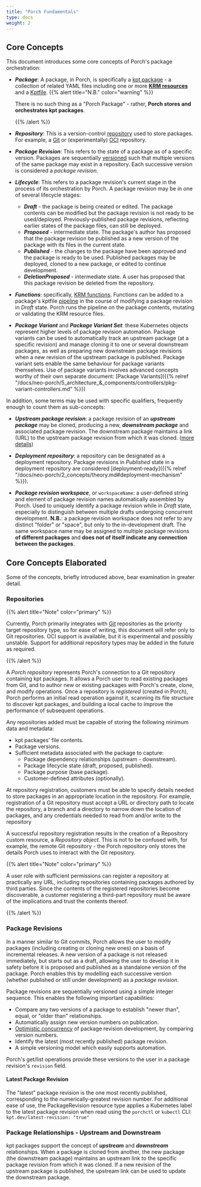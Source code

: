 ```yaml
---
title: "Porch Fundamentals"
type: docs
weight: 2
---
```


## Core Concepts

This document introduces some core concepts of Porch's package orchestration:

* ***Package***: A package, in Porch, is specifically a [kpt package](https://kpt.dev/) - a collection of related YAML
files including one or more **[KRM resources][krm]** and a [Kptfile](https://kpt.dev/book/02-concepts/#packages).
  {{% alert title="N.B." color="warning" %}}

  There is no such thing as a "Porch Package" - rather, **Porch stores and orchestrates kpt packages**.

  {{% /alert %}}

* ***Repository***: This is a version-control [repository](#repositories) used to store packages.
For example, a [Git][git] or (experimentally) [OCI][oci] repository.

* ***Package Revision***: This refers to the state of a package as of a specific version. Packages are sequentially
[versioned](#package-revisions) such that multiple versions of the same package may exist in
a repository. Each successive version is considered a *package revision*.

* ***Lifecycle***: This refers to a package revision's current stage in the process of its orchestration by Porch. A package
revision may be in one of several lifecycle stages:
  * ***Draft*** - the package is being created or edited. The package contents can be modified but the package revision
    is not ready to be used/deployed. Previously-published package revisions, reflecting earlier states of the package files,
    can still be deployed.
  * ***Proposed*** - intermediate state. The package's author has proposed that the package revision be published as a new
    version of the package with its files in the current state.
  * ***Published*** - the changes to the package have been approved and the package is ready to be used. Published packages
    may be deployed, cloned to a new package, or edited to continue development.
  * ***DeletionProposed*** - intermediate state. A user has proposed that this package revision be deleted from the
    repository.

* ***Functions***: specifically, [KRM functions][krm functions]. Functions can be added to a package's kptfile [pipeline][pipeline]
in the course of modifying a package revision in *Draft* state. Porch runs the pipeline on the package contents, mutating
or validating the KRM resource files.

* ***Package Variant*** and ***Package Variant Set***: these Kubernetes objects represent higher levels of package revision
  automation. Package variants can be used to automatically track an upstream package (at a specific revision) and manage
  cloning it to one or several downstream packages, as well as preparing new downstream package revisions when a new revision
  of the upstream package is published. Package variant sets enable the same behaviour for package variants themselves.
  Use of package variants involves advanced concepts worthy of their own separate document:
  [Package Variants]({{% relref "/docs/neo-porch/5_architecture_&_components/controllers/pkg-variant-controllers.md" %}})


In addition, some terms may be used with specific qualifiers, frequently enough to count them as sub-concepts:

* ***Upstream package revision***: a package revision of an ***upstream package*** may be cloned, producing a new,
***downstream package*** and associated package revision. The downstream package maintains a link (URL) to the upstream
package revision from which it was cloned. ([more details](#package-relationships---upstream-and-downstream))

* ***Deployment repository***: a repository can be designated as a deployment repository. Package revisions in *Published*
state in a deployment repository are considered [deployment-ready]({{% relref "/docs/neo-porch/2_concepts/theory.md#deployment-mechanism" %}}).

* ***Package revision workspace***, or `workspaceName`: a user-defined string and element of package revision names automatically
assembled by Porch. Used to uniquely identify a package revision while in *Draft* state, especially to distinguish between
multiple drafts undergoing concurrent development. **N.B.**: a package revision workspace does not refer to any distinct
"folder" or "space", but only to the in-development draft. The same workspace name may be assigned to multiple package
revisions **of different packages** and **does not of itself indicate any connection between the packages**.

## Core Concepts Elaborated

Some of the concepts, briefly introduced above, bear examination in greater detail.

### Repositories

{{% alert title="Note" color="primary" %}}

Currently, Porch primarily integrates with [Git](https://git-scm.org) repositories as the priority target repository type,
so for ease of writing, this document will refer only to Git repositories. OCI support is available, but it is experimental
and possibly unstable. Support for additional repository types may be added in the future as required.

{{% /alert %}}

A *Porch repository* represents Porch's connection to a Git repository containing kpt packages. It allows a Porch user to
read existing packages from Git, and to author new or existing packages with Porch's create, clone, and modify operations.
Once a repository is *registered* (created in Porch), Porch performs an initial read operation against it, scanning its
file structure to discover kpt packages, and building a local cache to improve the performance of subsequent operations.

Any repositories added must be capable of storing the following minimum data and metadata:
* kpt packages' file contents.
* Package versions.
* Sufficient metadata associated with the package to capture:
  * Package dependency relationships (upstream - downstream).
  * Package lifecycle state (draft, proposed, published).
  * Package purpose (base package).
  * Customer-defined attributes (optionally).

At repository registration, customers must be able to specify details needed to store packages in an appropriate location
in the repository. For example, registration of a Git repository must accept a URL or directory path to locate the repository,
a branch and a directory to narrow down the location of packages, and any credentials needed to read from and/or write to
the repository

A successful repository registration results in the creation of a Repository custom resource, a *Repository object*. This
is not to be confused with, for example, the remote Git repository - the Porch repository only stores the details Porch
uses to interact with the Git repository.

{{% alert title="Note" color="primary" %}}

A user role with sufficient permissions can register a repository at practically any URL, including repositories containing
packages authored by third parties. Since the contents of the registered repositories become discoverable, a customer
registering a third-part repository must be aware of the implications and trust the contents thereof.

{{% /alert %}}

### Package Revisions

In a manner similar to Git commits, Porch allows the user to modify packages (including creating or cloning new ones) on
a basis of incremental releases. A new version of a package is not released immediately, but starts out as a draft, allowing
the user to develop it in safety before it is proposed and published as a standalone version of the package. Porch enables
this by modelling each successive version (whether published or still under development) as a *package revision*.

Package revisions are sequentially versioned using a simple integer sequence. This enables the following important capabilities:

* Compare any two versions of a package to establish "newer than", equal, or "older than" relationships.
* Automatically assign new version numbers on publication.
* [Optimistic concurrency][optimistic-concurrency] of package revision development, by comparing version numbers.
* Identify the latest (most recently published) package revision.
* A simple versioning model which easily supports automation.

Porch's get/list operations provide these versions to the user in a package revision's `revision` field.

#### Latest Package Revision

The "latest" package revision is the one most recently published, corresponding to the numerically-greatest revision number.
For additional ease of use, the PackageRevision resource type applies a Kubernetes label to the latest package revision
when read using the `porchctl` or `kubectl` CLI: `kpt.dev/latest-revision: "true"`

### Package Relationships - Upstream and Downstream

kpt packages support the concept of ***upstream*** and ***downstream*** relationships. When a package is cloned from another,
the new package (the downstream package) maintains an upstream link to the specific package revision from which it was cloned.
If a new revision of the upstream package is published, the upstream link can be used to update the downstream package.

<!-- Reference links -->
[git]: https://git-scm.org/
[krm]: https://github.com/kubernetes/design-proposals-archive/blob/main/architecture/resource-management.md
[krm functions]: https://github.com/kubernetes-sigs/kustomize/blob/master/cmd/config/docs/api-conventions/functions-spec.md
[oci]: https://github.com/opencontainers/image-spec/blob/main/spec.md
[optimistic-concurrency]: https://en.wikipedia.org/wiki/Optimistic_concurrency_control
[pipeline]: https://kpt.dev/book/04-using-functions/#declarative-function-execution